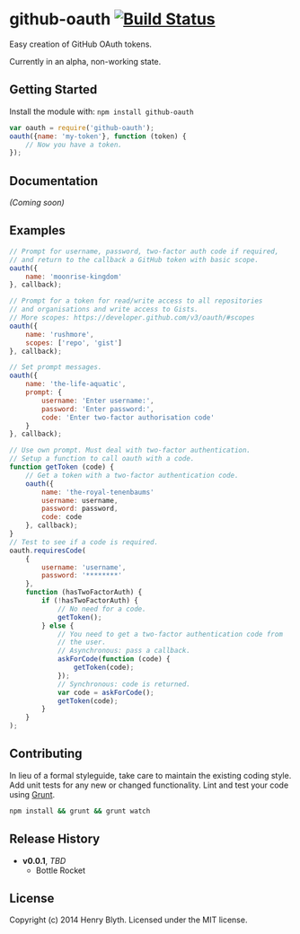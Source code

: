 # github-oauth [![Build Status](https://secure.travis-ci.org/henrahmagix/github-oauth.png?branch=master)](http://travis-ci.org/henrahmagix/github-oauth)

Easy creation of GitHub OAuth tokens.

Currently in an alpha, non-working state.

## Getting Started
Install the module with: `npm install github-oauth`

```javascript
var oauth = require('github-oauth');
oauth({name: 'my-token'}, function (token) {
    // Now you have a token.
});
```

## Documentation
_(Coming soon)_

## Examples
```javascript
// Prompt for username, password, two-factor auth code if required,
// and return to the callback a GitHub token with basic scope.
oauth({
    name: 'moonrise-kingdom'
}, callback);

// Prompt for a token for read/write access to all repositories
// and organisations and write access to Gists.
// More scopes: https://developer.github.com/v3/oauth/#scopes
oauth({
    name: 'rushmore',
    scopes: ['repo', 'gist']
}, callback);

// Set prompt messages.
oauth({
    name: 'the-life-aquatic',
    prompt: {
        username: 'Enter username:',
        password: 'Enter password:',
        code: 'Enter two-factor authorisation code'
    }
}, callback);

// Use own prompt. Must deal with two-factor authentication.
// Setup a function to call oauth with a code.
function getToken (code) {
    // Get a token with a two-factor authentication code.
    oauth({
        name: 'the-royal-tenenbaums'
        username: username,
        password: password,
        code: code
    }, callback);
}
// Test to see if a code is required.
oauth.requiresCode(
    {
        username: 'username',
        password: '********'
    },
    function (hasTwoFactorAuth) {
        if (!hasTwoFactorAuth) {
            // No need for a code.
            getToken();
        } else {
            // You need to get a two-factor authentication code from
            // the user.
            // Asynchronous: pass a callback.
            askForCode(function (code) {
                getToken(code);
            });
            // Synchronous: code is returned.
            var code = askForCode();
            getToken(code);
        }
    }
);
```

## Contributing
In lieu of a formal styleguide, take care to maintain the existing coding style. Add unit tests for any new or changed functionality. Lint and test your code using [Grunt](http://gruntjs.com/).

```bash
npm install && grunt && grunt watch
```

## Release History
- **v0.0.1**, *TBD*
    - Bottle Rocket

## License
Copyright (c) 2014 Henry Blyth. Licensed under the MIT license.
